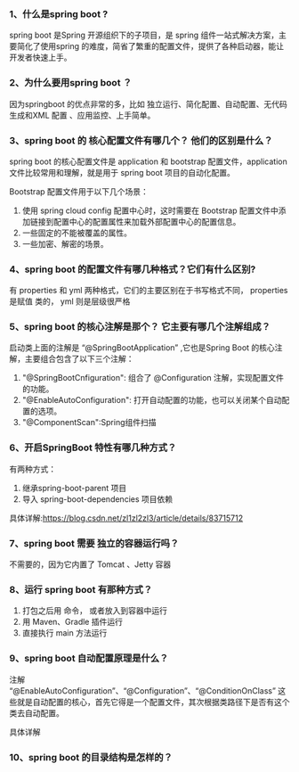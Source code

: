 ### 1、什么是spring boot ?

spring boot 是Spring 开源组织下的子项目，是 spring 组件一站式解决方案，主要简化了使用spring 的难度，简省了繁重的配置文件，提供了各种启动器，能让开发者快速上手。

### 2、为什么要用spring boot ？

因为springboot 的优点非常的多，比如 独立运行、简化配置、自动配置、无代码生成和XML 配置 、应用监控、上手简单。

### 3、spring boot 的 核心配置文件有哪几个？ 他们的区别是什么？

spring boot 的核心配置文件是 application 和 bootstrap 配置文件，application 文件比较常用和理解，就是用于 spring boot 项目的自动化配置。

Bootstrap 配置文件用于以下几个场景：

1. 使用 spring cloud config 配置中心时，这时需要在 Bootstrap 配置文件中添加链接到配置中心的配置属性来加载外部配置中心的配置信息。
2. 一些固定的不能被覆盖的属性。
3. 一些加密、解密的场景。

### 4、spring boot 的配置文件有哪几种格式？它们有什么区别?

有 properties 和 yml 两种格式，它们的主要区别在于书写格式不同， properties 是赋值 类的， yml 则是层级很严格

### 5、spring boot  的核心注解是那个？ 它主要有哪几个注解组成？

启动类上面的注解是 “@SpringBootApplication” ,它也是Spring Boot 的核心注解，主要组合包含了以下三个注解：

1. "@SpringBootCnfiguration": 组合了 @Configuration 注解，实现配置文件的功能。
2. "@EnableAutoConfiguration": 打开自动配置的功能，也可以关闭某个自动配置的选项。
3. "@ComponentScan":Spring组件扫描

### 6、开启SpringBoot 特性有哪几种方式？

有两种方式：

1. 继承spring-boot-parent 项目
2. 导入 spring-boot-dependencies 项目依赖

具体详解:https://blog.csdn.net/zl1zl2zl3/article/details/83715712

### 7、spring boot 需要 独立的容器运行吗？

不需要的，因为它内置了 Tomcat 、Jetty 容器

### 8、运行 spring boot 有那种方式？

1. 打包之后用 命令， 或者放入到容器中运行
2. 用 Maven、Gradle 插件运行
3. 直接执行 main 方法运行

### 9、spring boot 自动配置原理是什么？

注解 “@EnableAutoConfiguration”、“@Configuration”、“@ConditionOnClass” 这些就是自动配置的核心，首先它得是一个配置文件，其次根据类路径下是否有这个类去自动配置。

具体详解

### 10、spring boot 的目录结构是怎样的？